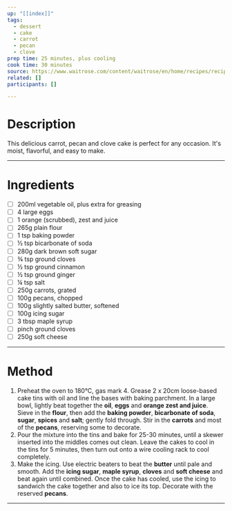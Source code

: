 ```yaml
---
up: "[[index]]"
tags:
  - dessert
  - cake
  - carrot
  - pecan
  - clove
prep time: 25 minutes, plus cooling
cook time: 30 minutes
source: https://www.waitrose.com/content/waitrose/en/home/recipes/recipe_directory/c/carrot-pecan-clove-cake.html
related: []
participants: [] 

---
```

# Description
This delicious carrot, pecan and clove cake is perfect for any occasion. It's moist, flavorful, and easy to make. 

---
# Ingredients
- [ ] 200ml vegetable oil, plus extra for greasing
- [ ] 4 large eggs
- [ ] 1 orange (scrubbed), zest and juice
- [ ] 265g plain flour
- [ ] 1 tsp baking powder
- [ ] ½ tsp bicarbonate of soda
- [ ] 280g dark brown soft sugar
- [ ] ¾ tsp ground cloves
- [ ] ½ tsp ground cinnamon
- [ ] ½ tsp ground ginger
- [ ] ¼ tsp salt
- [ ] 250g carrots, grated
- [ ] 100g pecans, chopped
- [ ] 100g slightly salted butter, softened
- [ ] 100g icing sugar
- [ ] 3 tbsp maple syrup
- [ ] pinch ground cloves
- [ ] 250g soft cheese

---
# Method
<!-- In this section, any time you reference an ingredient (onions, chicken, cheese, garlic, etc.) be sure to bold it. For example 'Add the garlic' becomes 'Add the **garlic**'. Don't forget about things like **salt** **pepper** and **seasonings** which may not have been listed in the ingredients --> 
1. Preheat the oven to 180°C, gas mark 4. Grease 2 x 20cm loose-based cake tins with oil and line the bases with baking parchment. In a large bowl, lightly beat together the **oil**, **eggs** and **orange zest and juice**. Sieve in the **flour**, then add the **baking powder**, **bicarbonate of soda**, **sugar**, **spices** and **salt**; gently fold through. Stir in the **carrots** and most of the **pecans**, reserving some to decorate.
2. Pour the mixture into the tins and bake for 25-30 minutes, until a skewer inserted into the middles comes out clean. Leave the cakes to cool in the tins for 5 minutes, then turn out onto a wire cooling rack to cool completely.
3. Make the icing. Use electric beaters to beat the **butter** until pale and smooth.
Add the **icing sugar**, **maple syrup**, **cloves** and **soft cheese** and beat again until combined. Once the cake has cooled, use the icing to sandwich the cake together and also to ice its top. Decorate with the reserved **pecans**.

---
